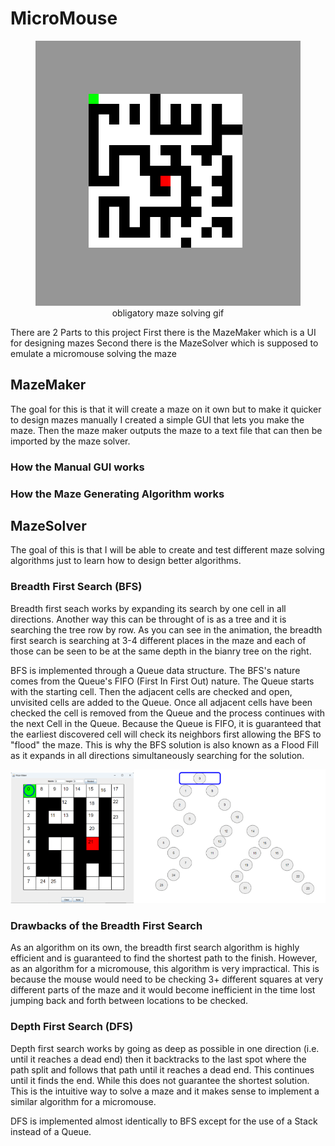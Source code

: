 # MicroMouse
<figure>
    <img src='./resources/bfs_solving.gif'
        alt='maze-solving-animation' />
    <figcaption style='text-align:center'>obligatory maze solving gif</figcaption>
</figure>

There are 2 Parts to this project
First there is the MazeMaker which is a UI for designing mazes
Second there is the MazeSolver which is supposed to emulate a micromouse solving the maze

## MazeMaker
The goal for this is that it will create a maze on it own but to make it quicker to design mazes manually I created a simple GUI that lets you make the maze. Then the maze maker outputs the maze to a text file that can then be imported by the maze solver.

### How the Manual GUI works


### How the Maze Generating Algorithm works

## MazeSolver
The goal of this is that I will be able to create and test different maze solving algorithms just to learn how to design better algorithms.
### Breadth First Search (BFS)
Breadth first seach works by expanding its search by one cell in all directions. Another way this can be throught of is as a tree and it is searching the tree row by row. As you can see in the animation, the breadth first search is searching at 3-4 different places in the maze and each of those can be seen to be at the same depth in the bianry tree on the right. 

BFS is implemented through a Queue data structure. The BFS's nature comes from the Queue's FIFO (First In First Out) nature. The Queue starts with the starting cell. Then the adjacent cells are checked and open, unvisited cells are added to the Queue. Once all adjacent cells have been checked the cell is removed from the Queue and the process continues with the next Cell in the Queue. Because the Queue is FIFO, it is guaranteed that the earliest discovered cell will check its neighbors first allowing the BFS to "flood" the maze. This is why the BFS solution is also known as a Flood Fill as it expands in all directions simultaneously searching for the solution.

<img src="./resources/maze_animation.gif" width = "39%"><img src="./resources/tree_animation.gif" width = "61%">

### Drawbacks of the Breadth First Search
As an algorithm on its own, the breadth first search algorithm is highly efficient and is guaranteed to find the shortest path to the finish. However, as an algorithm for a micromouse, this algorithm is very impractical. This is because the mouse would need to be checking 3+ different squares at very different parts of the maze and it would become inefficient in the time lost jumping back and forth between locations to be checked.

### Depth First Search (DFS)
Depth first search works by going as deep as possible in one direction (i.e. until it reaches a dead end) then it backtracks to the last spot where the path split and follows that path until it reaches a dead end. This continues until it finds the end. While this does not guarantee the shortest solution. This is the intuitive way to solve a maze and it makes sense to implement a similar algorithm for a micromouse.

DFS is implemented almost identically to BFS except for the use of a Stack instead of a Queue. 